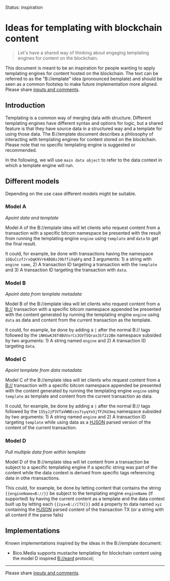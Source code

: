 Status: inspiration

# Ideas for templating with blockchain content

> Let's have a shared way of thinking about engaging templating engines for content on the blockchain.

This document is meant to be an inspiration for people wanting to apply templating engines for content hosted on the blockchain. The text can be referred to as the "B://emplate" idea (pronounced bemplate) and should be seen as a common footstep to make future implementation more aligned. Please share [inputs and comments](https://github.com/bico-media/bemplate/issues).

## Introduction

Templating is a common way of merging data with structure. Different templating engines have different syntax and options for logic, but a shared feature is that they have source data in a structured way and a template for using those data. 
The B://emplate document describes a philosophy of interacting with templating engines for content stored on the blockchain. Please note that no specific templating engine is suggested or recommended. 

In the following, we will use `main data object` to refer to the data context in which a template engine will run. 

## Different models

Depending on the use case different models might be suitable.

### Model A

_Apoint data and template_

Model A of the B://emplate idea will let clients who request content from a transaction with a specific bitcom namespace be presented with the result from running the templating engine `engine` using `template` and `data` to get the final result. 

It could, for example, be done with transactions having the namespace `1GQuCczfJrvQqK9Vr64BQ8zJ9b7fiXq6Fg` and 3 arguments: 1) a string with `engine name`, 2) A transaction ID targeting a transaction with the `template` and 3) A transaction ID targeting the transaction with `data`.


### Model B

_Apoint data from template metadata_

Model B of the B://emplate idea will let clients who request content from a [B://](http://b.bitdb.network) transaction with a specific bitcom namespace appended be presented with the content generated by running the templating engine `engine` using `data` as data and content from the current transaction as the template. 

It could, for example, be done by adding a `|` after the normal B:// tags followed by the `1NHGwK36T4BUVxrCs3GVf5Qrax3Sf2z2Bm` namespace subsided by two arguments: 1) A string named `engine` and 2) A transaction ID targeting `data`.


### Model C

_Apoint template from data metadata_

Model C of the B://emplate idea will let clients who request content from a [B://](http://b.bitdb.network) transaction with a specific bitcom namespace appended be presented with the content generated by running the templating engine `engine`  using `template` as template and content from the current transaction as data.

It could, for example, be done by adding a `|` after the normal B:// tags followed by the `15SyJjP3VTaVWNEces7syqYeSjTF2kU3mq` namespace subsided by two arguments: 1) A string named `engine` and 2) A transaction ID targeting `template` while using data as a [HJSON](http://hjson.org) parsed version of the content of the current transaction.

### Model D

_Pull multiple data from within template_

Model D of the B://emplate idea will let content from a  transaction be subject to a specific templating engine if a specific string was part of the content while the data context is derived from specific tags referencing data in othe rtransactions. 

This could, for example, be done by letting content that contains the string `{{engineName=B://}}` be subject to the templating engine `engineName` (if supported) by having the current content as a template and the data context built up by letting  each `{{zyx=B://[TX]}}` add a property to data named `xyz` containing the [HJSON](http://hjson.org/) parsed content of the transaction TX (or a string with all content if the parse fails)

## Implementations

Known implementations inspired by the ideas in the B://emplate document:

- Bico.Media supports mustache templating for blockchain content using the model D inspired [B://eard](http://beard.bico.media) protocol;


----

Please share [inputs and comments](https://github.com/bico-media/bemplate/issues).
